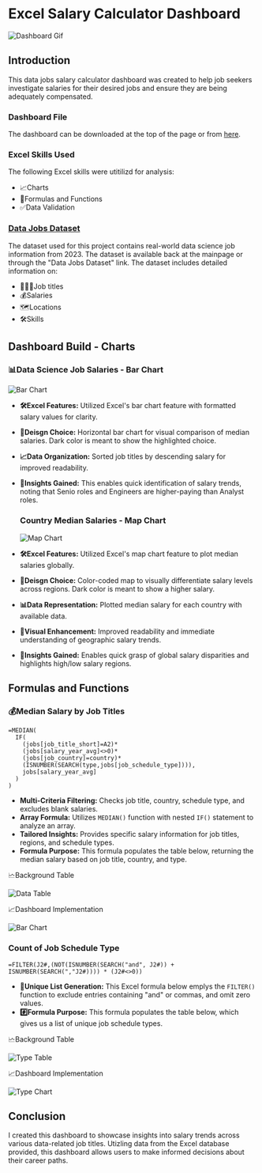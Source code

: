# Excel Salary Calculator Dashboard

![Dashboard Gif](https://github.com/user-attachments/assets/25700a12-df9c-4866-9fde-cc04da696da4)

## Introduction

This data jobs salary calculator dashboard was created to help job seekers investigate salaries for their desired jobs and ensure they are being adequately compensated.

### Dashboard File
The dashboard can be downloaded at the top of the page or from [here](Salary_Calculator_Dashboard.xlsx).

### Excel Skills Used
The following Excel skills were utitilizd for analysis:
- 📈Charts
- 🟰Formulas and Functions
- ✅Data Validation

### [Data Jobs Dataset](https://github.com/KhalilMalikUp/Excel_Projects-Data_Analytics/blob/main/Dataset.xlsx)
The dataset used for this project contains real-world data science job information from 2023. The dataset is available back at the mainpage or through the "Data Jobs Dataset" link.
The dataset includes detailed information on:

- 👨🏿‍💼Job titles
- 💰Salaries
- 🗺️Locations
- 🛠️Skills

## Dashboard Build - Charts
### 📊Data Science Job Salaries - Bar Chart

![Bar Chart](https://github.com/user-attachments/assets/d34543d1-bece-4ab4-9a54-bddb7afa0f0f)

- **🛠️Excel Features:** Utilized Excel's bar chart feature with formatted salary values for clarity.
- **🎨Deisgn Choice:** Horizontal bar chart for visual comparison of median salaries. Dark color is meant to show the highlighted choice.
- **📈Data Organization:** Sorted job titles by descending salary for improved readability.
- **🧠Insights Gained:** This enables quick identification of salary trends, noting that Senio roles and Engineers are higher-paying than Analyst roles.

  ### Country Median Salaries - Map Chart

  ![Map Chart](https://github.com/user-attachments/assets/a84ad915-9609-453b-842d-0aa741b1e6a0)

- **🛠️Excel Features:** Utilized Excel's map chart feature to plot median salaries globally.
- **🎨Deisgn Choice:** Color-coded map to visually differentiate salary levels across regions. Dark color is meant to show a higher salary.
- **📊Data Representation:** Plotted median salary for each country with available data.
- **👀Visual Enhancement:** Improved readability and immediate understanding of geographic salary trends.
- **🧠Insights Gained:** Enables quick grasp of global salary disparities and highlights high/low salary regions.

## Formulas and Functions
### 💰Median Salary by Job Titles
```
=MEDIAN(
  IF(
    (jobs[job_title_short]=A2)*
    (jobs[salary_year_avg]<>0)*
    (jobs[job_country]=country)*
    (ISNUMBER(SEARCH(type,jobs[job_schedule_type]))),
    jobs[salary_year_avg]
  )
)
```
- **Multi-Criteria Filtering:** Checks job title, country, schedule type, and excludes blank salaries.
- **Array Formula:** Utilizes `MEDIAN()` function with nested `IF()` statement to analyze an array.
- **Tailored Insights:** Provides specific salary information for job titles, regions, and schedule types.
-  **Formula Purpose:** This formula populates the table below, returning the median salary based on job title, country, and type.

🗠Background Table 

![Data Table](https://github.com/user-attachments/assets/19ddf9ce-a64f-4c4a-b89a-1bdc86507ad3)

📈Dashboard Implementation

![Bar Chart](https://github.com/user-attachments/assets/d34543d1-bece-4ab4-9a54-bddb7afa0f0f)

### Count of Job Schedule Type
`=FILTER(J2#,(NOT(ISNUMBER(SEARCH("and", J2#)) + ISNUMBER(SEARCH(","J2#)))) * (J2#<>0))`

- **🔎Unique List Generation:** This Excel formula below emplys the `FILTER() ` function to exclude entries containing "and" or commas, and omit zero values.
- **#️⃣Formula Purpose:** This formula populates the table below, which gives us a list of unique job schedule types.

🗠Background Table 
  
![Type Table](https://github.com/user-attachments/assets/75baf988-d50a-47aa-b364-86482020835e)

📈Dashboard Implementation

![Type Chart](https://github.com/user-attachments/assets/16ccadeb-9d8e-469a-b096-91a00d22bb16)

## Conclusion 
I created this dashboard to showcase insights into salary trends across various data-related job titles. Utizling data from the Excel database provided, this dashboard allows users to make informed decisions about their career paths. 





